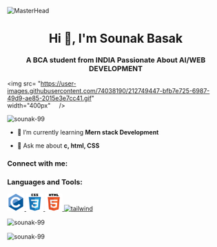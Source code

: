 ![MasterHead](https://github.com/Anmol-Baranwal/Cool-GIFs-For-GitHub)

<h1 align="center">Hi 👋, I'm Sounak Basak</h1>
<h3 align="center">A BCA student from INDIA Passionate About AI/WEB DEVELOPMENT</h3>

<img
      src= "https://user-images.githubusercontent.com/74038190/212749447-bfb7e725-6987-49d9-ae85-2015e3e7cc41.gif"      
      width="400px"
    />


<p align="left"> <img src="https://komarev.com/ghpvc/?username=sounak-99&label=Profile%20views&color=0e75b6&style=flat" alt="sounak-99" /> </p>

- 🌱 I’m currently learning **Mern stack Development**

- 💬 Ask me about **c, html, CSS**

<h3 align="left">Connect with me:</h3>
<p align="left">
</p>

<h3 align="left">Languages and Tools:</h3>
<p align="left"> <a href="https://www.cprogramming.com/" target="_blank" rel="noreferrer"> <img src="https://raw.githubusercontent.com/devicons/devicon/master/icons/c/c-original.svg" alt="c" width="40" height="40"/> </a> <a href="https://www.w3schools.com/css/" target="_blank" rel="noreferrer"> <img src="https://raw.githubusercontent.com/devicons/devicon/master/icons/css3/css3-original-wordmark.svg" alt="css3" width="40" height="40"/> </a> <a href="https://www.w3.org/html/" target="_blank" rel="noreferrer"> <img src="https://raw.githubusercontent.com/devicons/devicon/master/icons/html5/html5-original-wordmark.svg" alt="html5" width="40" height="40"/> </a> <a href="https://tailwindcss.com/" target="_blank" rel="noreferrer"> <img src="https://www.vectorlogo.zone/logos/tailwindcss/tailwindcss-icon.svg" alt="tailwind" width="40" height="40"/> </a> </p>

<p><img align="center" src="https://github-readme-stats.vercel.app/api/top-langs?username=sounak-99&show_icons=true&locale=en&layout=compact" alt="sounak-99" /></p>

<p><img align="center" src="https://github-readme-streak-stats.herokuapp.com/?user=sounak-99&" alt="sounak-99" /></p>


